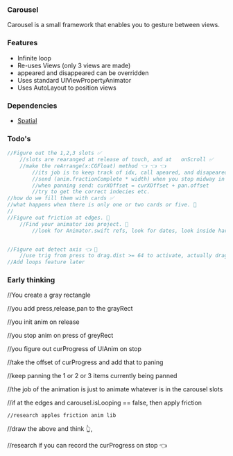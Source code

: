 ### Carousel
Carousel is a small framework that enables you to gesture between views.

### Features
- Infinite loop
- Re-uses Views (only 3 views are made)
- appeared and disappeared can be overridden
- Uses standard UIViewPropertyAnimator
- Uses AutoLayout to position views

### Dependencies
- [Spatial](https://www.GitHub.com/eonist/Spatial)

### Todo's
```swift
//Figure out the 1,2,3 slots ✅  
	//slots are rearanged at release of touch, and at   onScroll ✅  
	//make the reArrange(x:CGFloat) method 👈 👈 👈
		//its job is to keep track of idx, call apeared, and disapeared, and set carouselState on items
		//send (anim.fractionComplete * width) when you stop midway in animation
		//when panning send: curXOffset = curXOffset + pan.offset
		//try to get the correct indecies etc. 
//how do we fill them with cards ✅  
//what happens when there is only one or two cards or five. 🚫  
//  
//Figure out friction at edges. 🚫  
	//Find your animator ios project. 🚫  
		//look for Animator.swift refs, look for dates, look inside harddrives etc. 🚫  


//Figure out detect axis 👈 🚫  
	//use trig from press to drag.dist >= 64 to activate, actually drag.dist.x > 54 or .y > 54  
//Add loops feature later  
```


### Early thinking

//You create a gray rectangle

//you add press,release,pan to the grayRect

//you init anim on release

//you stop anim on press of greyRect

//you figure out curProgress of UIAnim on stop

//take the offset of curProgress and add that to paning

//keep panning the 1 or 2 or 3 items currently being panned

//the job of the animation is just to animate whatever is in the carousel slots

//if at the edges and carousel.isLooping == false, then apply friction

	//research apples friction anim lib


//draw the above and think 👆,

//research if you can record the curProgress on stop 👈
